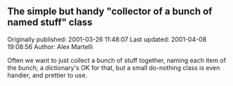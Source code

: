 ## The simple but handy "collector of a bunch of named stuff" class

Originally published: 2001-03-26 11:48:07
Last updated: 2001-04-08 19:08:56
Author: Alex Martelli

Often we want to just collect a bunch of stuff together, naming each item of the bunch; a dictionary's OK for that, but a small do-nothing class is even handier, and prettier to use.